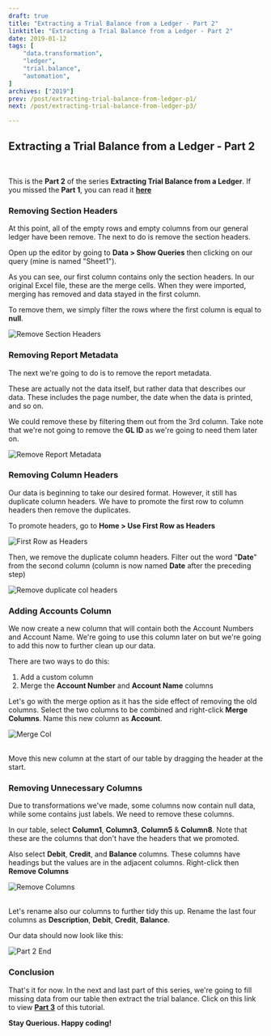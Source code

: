 ```yaml
---
draft: true
title: "Extracting a Trial Balance from a Ledger - Part 2"
linktitle: "Extracting a Trial Balance from a Ledger - Part 2"
date: 2019-01-12
tags: [
    "data.transformation",
    "ledger",
    "trial.balance",
    "automation",
]
archives: ["2019"]
prev: /post/extracting-trial-balance-from-ledger-p1/
next: /post/extracting-trial-balance-from-ledger-p3/

---
```


## Extracting a Trial Balance from a Ledger - Part 2
<br>

This is the **Part 2** of the series **Extracting Trial Balance from a Ledger**.
If you missed the **Part 1**, you can read it **[here](../extracting-trial-balance-from-ledger-p1/)**

### Removing Section Headers
At this point, all of the empty rows and empty columns from our general ledger have been remove. The next to do is remove the section headers.

Open up the editor by going to **Data > Show Queries** then clicking on our query (mine is named "Sheet1").

As you can see, our first column contains only the section headers. In our original Excel file, these are the merge cells. When they were imported, merging has removed and data stayed in the first column. 

To remove them, we simply filter the rows where the first column is equal to **null**.

![Remove Section Headers](/img/extracting-trial-balance-from-ledger-p2/remove_section_headers.png)
<br/>

### Removing Report Metadata

The next we're going to do is to remove the report metadata. 

These are actually not the data itself, but rather data that describes our data. These includes the page number, the date when the data is printed, and so on. 

We could remove these by filtering them out from the 3rd column. Take note that we're not going to remove the **GL ID** as we're going to need them later on.

![Remove Report Metadata](/img/extracting-trial-balance-from-ledger-p2/remove_report_metadata.png)
<br>

### Removing Column Headers
Our data is beginning to take our desired format. However, it still has duplicate column headers. We have to promote the first row to column headers then remove the duplicates. 

To promote headers, go to **Home > Use First Row as Headers**

![First Row as Headers](/img/extracting-trial-balance-from-ledger-p2/first_row_as_headers.png)

Then, we remove the duplicate column headers. Filter out the word "**Date**" from the second column (column is now named **Date** after the preceding step)

![Remove duplicate col headers](/img/extracting-trial-balance-from-ledger-p2/remove_dupl_col_headers.png)
<br>

### Adding Accounts Column
We now create a new column that will contain both the Account Numbers and Account Name. We're going to use this column later on but we're going to add this now to further clean up our data.

There are two ways to do this:

1. Add a custom column 
2. Merge the **Account Number** and **Account Name** columns

Let's go with the merge option as it has the side effect of removing the old columns. Select the two columns to be combined and right-click **Merge Columns**. Name this new column as **Account**.

![Merge Col](/img/extracting-trial-balance-from-ledger-p2/merged_column.png)
<br>
<br>

Move this new column at the start of our table by dragging the header at the start.
<br>

### Removing Unnecessary Columns
Due to transformations we've made, some columns now contain null data, while some contains just labels. We need to remove these columns.

In our table, select **Column1**, **Column3**, **Column5** & **Column8**. Note that these are the columns that don't have the headers that we promoted.

Also select **Debit**, **Credit**, and **Balance** columns. These columns have headings but the values are in the adjacent columns. Right-click then **Remove Columns**

![Remove Columns](/img/extracting-trial-balance-from-ledger-p2/remove_columns.png)
<br>
<br>

Let's rename also our columns to further tidy this up. Rename the last four columns as **Description**, **Debit**, **Credit**, **Balance**.

Our data should now look like this:

![Part 2 End](/img/extracting-trial-balance-from-ledger-p2/part2_end.png)


### Conclusion
That's it for now. In the next and last part of this series, we're going to fill missing data from our table then extract the trial balance. Click on this link to view **[Part 3](../extracting-trial-balance-from-ledger-p3/)** of this tutorial.

**Stay Querious. Happy coding!**

